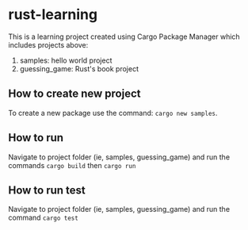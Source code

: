 # rust-learning
This is a learning project created using Cargo Package Manager which includes projects above:
1. samples: hello world project 
2. guessing_game: Rust's book project
   
## How to create new project
To create a new package use the command: `cargo new samples`.

## How to run
Navigate to project folder (ie, samples, guessing_game) and run the commands `cargo build` then `cargo run`  

## How to run test
Navigate to project folder (ie, samples, guessing_game) and run the command `cargo test`